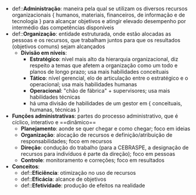 * def::**Administração**: maneira pela qual se utilizam os diversos recursos organizacionais { humanos, materiais, financeiros, de informação e de tecnologia } para alcançar objetivos e atingir elevado desempenho por intermédio das competências disponíveis
* def::**Organização**: entidade estruturada, onde estão alocadas as pessoas e os recursos, que trabalham juntos para que os resultados (objetivos comuns) sejam alcançados
	* **Divisão em níveis**:
		* **Estratégico**: nível mais alto da hierarquia organizacional, diz respeito a temas que afetem a organização como um todo e planos de longo prazo; usa mais habilidades conceituais
		* **Tático**: nível gerencial, elo de articulação entre o estratégico e o operacional; usa mais habilidades humanas
		* **Operacional**: "chão de fábrica" + supervisores; usa mais habilidades técnicas
		* há uma divisão de habilidades de um gestor em { conceituais, humanas, técnicas }
* **Funções administrativas**: partes do processo administrativo, que é cíclico, interativo e ==dinâmico==
	* **Planejamento**: aonde se quer chegar e como chegar; foco em ideias
	* **Organização**: alocação de recursos e definição/atribuição de responsabilidades; foco em recursos
	* **Direção**: condução do trabalho (para a CEBRASPE, a designação de recursos para indivíduos é parte da direção); foco em pessoas
	* **Controle**: monitoramento e correções; foco em resultados
* **Conceitos**:
	* def::**Eficiência**: otimização no uso de recursos
	* def::**Eficácia**: alcance de objetivos
	* def::**Efetividade**: produção de efeitos na realidade